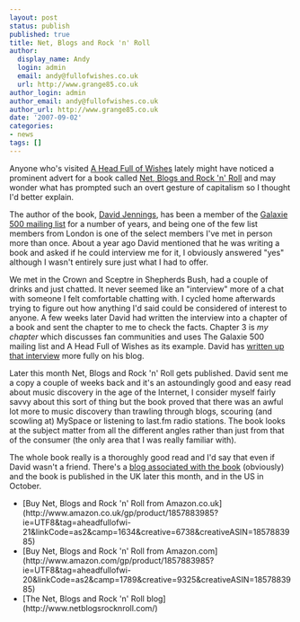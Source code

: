 ```yaml
---
layout: post
status: publish
published: true
title: Net, Blogs and Rock 'n' Roll
author:
  display_name: Andy
  login: admin
  email: andy@fullofwishes.co.uk
  url: http://www.grange85.co.uk
author_login: admin
author_email: andy@fullofwishes.co.uk
author_url: http://www.grange85.co.uk
date: '2007-09-02'
categories:
- news
tags: []
---
```


Anyone who's visited [A Head Full of Wishes](http://www.grange85.co.uk/galaxie/) lately might have noticed a prominent advert for a book called [Net, Blogs and Rock 'n' Roll](http://www.netblogsrocknroll.com/) and may wonder what has prompted such an overt gesture of capitalism so I thought I'd better explain.

The author of the book, [David Jennings](http://alchemi.co.uk/), has been a member of the [Galaxie 500 mailing list](http://www.grange85.co.uk/galaxie/index.php?article_id=125) for a number of years, and being one of the few list members from London is one of the select members I've met in person more than once. About a year ago David mentioned that he was writing a book and asked if he could interview me for it, I obviously answered "yes" although I wasn't entirely sure just what I had to offer.

We met in the Crown and Sceptre in Shepherds Bush, had a couple of drinks and just chatted. It never seemed like an "interview" more of a chat with someone I felt comfortable chatting with. I cycled home afterwards trying to figure out how anything I'd said could be considered of interest to anyone. A few weeks later David had written the interview into a chapter of a book and sent the chapter to me to check the facts. Chapter 3 is <em>my chapter</em> which discusses fan communities and uses The Galaxie 500 mailing list and A Head Full of Wishes as its example. David has [written up that interview](http://www.netblogsrocknroll.com/2007/08/fan-communities.html) more fully on his blog. 

Later this month Net, Blogs and Rock 'n' Roll gets published. David sent me a copy a couple of weeks back and it's an astoundingly good and easy read about music discovery in the age of the Internet, I consider myself fairly savvy about this sort of thing but the book proved that there was an awful lot more to music discovery than trawling through blogs, scouring (and scowling at) MySpace or listening to last.fm radio stations. The book looks at the subject matter from all the different angles rather than just from that of the consumer (the only area that I was really familiar with).

The whole book really is a thoroughly good read and I'd say that even if David wasn't a friend. There's a [blog associated with the book](http://www.netblogsrocknroll.com/) (obviously) and the book is published in the UK later this month, and in the US in October.


<ul>
<li>[Buy Net, Blogs and Rock 'n' Roll from Amazon.co.uk](http://www.amazon.co.uk/gp/product/1857883985?ie=UTF8&tag=aheadfullofwi-21&linkCode=as2&camp=1634&creative=6738&creativeASIN=1857883985)</li>
<li>[Buy Net, Blogs and Rock 'n' Roll from Amazon.com](http://www.amazon.com/gp/product/1857883985?ie=UTF8&tag=aheadfullofwi-20&linkCode=as2&camp=1789&creative=9325&creativeASIN=1857883985)</li>
<li>[The Net, Blogs and Rock 'n' Roll blog](http://www.netblogsrocknroll.com/)</li>
</ul>
